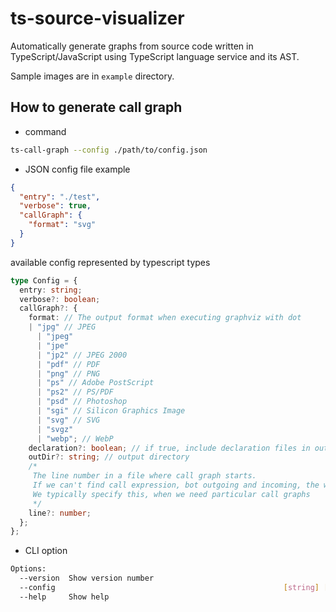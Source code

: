 # ts-source-visualizer

Automatically generate graphs from source code written in TypeScript/JavaScript using TypeScript language service and its AST.

Sample images are in `example` directory.

## How to generate call graph

- command

```sh
ts-call-graph --config ./path/to/config.json
```

- JSON config file example

```json
{
  "entry": "./test",
  "verbose": true,
  "callGraph": {
    "format": "svg"
  }
}
```

available config represented by typescript types

```ts
type Config = {
  entry: string;
  verbose?: boolean;
  callGraph?: {
    format: // The output format when executing graphviz with dot
    | "jpg" // JPEG
      | "jpeg"
      | "jpe"
      | "jp2" // JPEG 2000
      | "pdf" // PDF
      | "png" // PNG
      | "ps" // Adobe PostScript
      | "ps2" // PS/PDF
      | "psd" // Photoshop
      | "sgi" // Silicon Graphics Image
      | "svg" // SVG
      | "svgz"
      | "webp"; // WebP
    declaration?: boolean; // if true, include declaration files in output
    outDir?: string; // output directory
    /*
     The line number in a file where call graph starts.
     If we can't find call expression, bot outgoing and incoming, the we won't output.
     We typically specify this, when we need particular call graphs
     */
    line?: number;
  };
};
```

- CLI option

```sh
Options:
  --version  Show version number                                       [boolean]
  --config                                                   [string] [required]
  --help     Show help                                                 [boolean]
```
